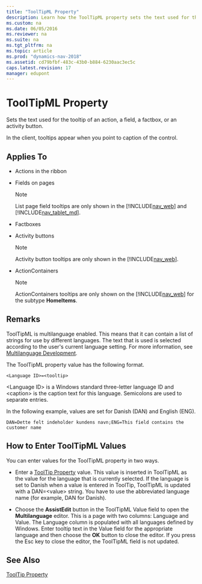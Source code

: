 ```yaml
---
title: "ToolTipML Property"
description: Learn how the ToolTipML property sets the text used for the tooltip of an action, a field, a factbox, or an activity button. 
ms.custom: na
ms.date: 06/05/2016
ms.reviewer: na
ms.suite: na
ms.tgt_pltfrm: na
ms.topic: article
ms.prod: "dynamics-nav-2018"
ms.assetid: cd79bfbf-483c-43b0-b884-6230aac3ec5c
caps.latest.revision: 17
manager: edupont
---
```

# ToolTipML Property
Sets the text used for the tooltip of an action, a field, a factbox, or an activity button.  

In the client, tooltips appear when you point to caption of the control.

## Applies To  

-   Actions in the ribbon  

-   Fields on pages  

    > [!NOTE]  
    >  List page field tooltips are only shown in the [!INCLUDE[nav_web](includes/nav_web_md.md)] and [!INCLUDE[nav_tablet_md](includes/nav_tablet_md.md)].

-   Factboxes  

-   Activity buttons  

    > [!NOTE]  
    >  Activity button tooltips are only shown in the [!INCLUDE[nav_web](includes/nav_web_md.md)].  

-   ActionContainers  

    > [!NOTE]  
    >  ActionContainers tooltips are only shown on the [!INCLUDE[nav_web](includes/nav_web_md.md)] for the subtype **HomeItems**.  

## Remarks  
 ToolTipML is multilanguage enabled. This means that it can contain a list of strings for use by different languages. The text that is used is selected according to the user's current language setting. For more information, see [Multilanguage Development](Multilanguage-Development.md).  

 The ToolTipML property value has the following format.  

```  
<Language ID>=<tooltip>  
```  

 \<Language ID> is a Windows standard three-letter language ID and \<caption> is the caption text for this language. Semicolons are used to separate entries.  

 In the following example, values are set for Danish \(DAN\) and English \(ENG\).  

```  
DAN=Dette felt indeholder kundens navn;ENG=This field contains the customer name  
```  

## How to Enter ToolTipML Values  
 You can enter values for the ToolTipML property in two ways.  

-   Enter a [ToolTip Property](ToolTip-Property.md) value. This value is inserted in ToolTipML as the value for the language that is currently selected. If the language is set to Danish when a value is entered in ToolTip, ToolTipML is updated with a DAN=\<value> string. You have to use the abbreviated language name \(for example, DAN for Danish\).  

-   Choose the **AssistEdit** button in the ToolTipML Value field to open the **Multilanguage** editor. This is a page with two columns: Language and Value. The Language column is populated with all languages defined by Windows. Enter tooltip text in the Value field for the appropriate language and then choose the **OK** button to close the editor. If you press the Esc key to close the editor, the ToolTipML field is not updated.  

## See Also  
 [ToolTip Property](ToolTip-Property.md)
